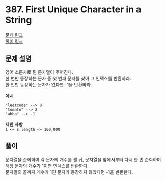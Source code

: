 # 387. First Unique Character in a String
[문제 링크](https://leetcode.com/problems/first-unique-character-in-a-string/ )  
[풀이 링크](LC387.java )  

## 문제 설명
영어 소문자로 된 문자열이 주어진다.  
한 번만 등장하는 문자 중 첫 번째 문자를 찾아 그 인덱스를 반환하라.  
한 번만 등장하는 문자가 없다면 -1을 반환하라.  

**예시**
```
"leetcode" --> 0
"tomato" --> 2
"abba" --> -1
```

**제한 사항**  
`1 <= s.length <= 100,000`  

## 풀이
문자열을 순회하며 각 문자의 개수를 센 뒤, 문자열을 앞에서부터 다시 한 번 순회하며 해당 문자의 개수가 1이면 인덱스를 반환한다.  
문자열의 끝까지 개수가 1인 문자가 등장하지 않았다면 -1을 반환한다.  
